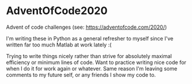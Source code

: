 # AdventOfCode2020
Advent of code challenges (see: https://adventofcode.com/2020/)

I'm writing these in Python as a general refresher to myself since I've written far too much Matlab at work lately :(

Trying to write things nicely rather than strive for absolutely maximal efficiency or minimum lines of code. Want to practice writing nice code for when I do it for work again or whatever. Same reason I'm leaving some comments to my future self, or any friends I show my code to.